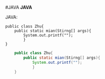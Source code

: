 #JAVA
**JAVA**

JAVA:
    
    public class Zhu{
        public static mian(Stirng[] args){
            System.out.printf("");
            }
    }
    

```JAVA
    public class Zhu{
        public static mian(Stirng[] args){
            System.out.printf("");
            }
    }
 ```